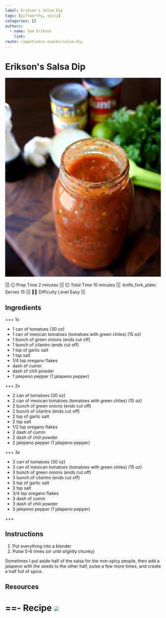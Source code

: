 ```yaml
---
label: Erikson's Salsa Dip
tags: [giftworthy, spicy]
categories: []
authors:
  - name: Sam Erikson
    link: 
route: /appetizers-snacks/salsa-dip
---
```


# Erikson's Salsa Dip
![This is a fresh, tasty, and exciting salsa dip. We spent $25 at a ward aution to get two jars of it!](/static/banners/salsa-dip.jpg)

||| :timer_clock: Prep Time
2 minutes 
||| :timer_clock: Total Time
10 minutes
||| :knife_fork_plate: Serves
15
||| :cook: Difficulty Level
Easy
|||

## Ingredients

+++ 1x

- 1 can of tomatoes (30 oz)
- 1 can of mexican tomatoes (tomatoes with green chiles) (15 oz)
- 1 bunch of green onions (ends cut off)
- 1 bunch of cilantro (ends cut off)
- 1 tsp of garlic salt
- 1 tsp salt
- 1/4 tsp oregano flakes
- dash of cumin
- dash of chili powder
- 1 jalepeno pepper (1 jalapeno pepper)

+++ 2x

- 2 can of tomatoes (30 oz)
- 2 can of mexican tomatoes (tomatoes with green chiles) (15 oz)
- 2 bunch of green onions (ends cut off)
- 2 bunch of cilantro (ends cut off)
- 2 tsp of garlic salt
- 2 tsp salt
- 1/2 tsp oregano flakes
- 2 dash of cumin
- 2 dash of chili powder
- 2 jalepeno pepper (1 jalapeno pepper)

+++ 3x

- 3 can of tomatoes (30 oz)
- 3 can of mexican tomatoes (tomatoes with green chiles) (15 oz)
- 3 bunch of green onions (ends cut off)
- 3 bunch of cilantro (ends cut off)
- 3 tsp of garlic salt
- 3 tsp salt
- 3/4 tsp oregano flakes
- 3 dash of cumin
- 3 dash of chili powder
- 3 jalepeno pepper (1 jalapeno pepper)

+++

## Instructions
1. Put everything into a blender
2. Pulse 5-6 times (or until slightly chunky)

Sometimes I put aside half of the salsa for the non-spicy people, then add a jalapeno with the seeds to the other half, pulse a few more times, and create a half full of spice.

## Resources
==- Recipe
![](/static/recipes/salsa-dip.png) 
===
